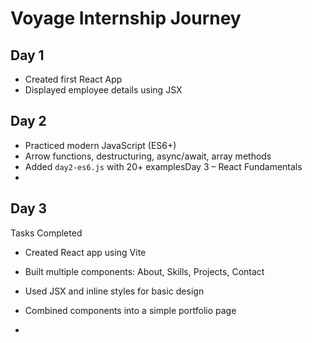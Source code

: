 # Voyage Internship Journey

## Day 1
- Created first React App
- Displayed employee details using JSX

## Day 2
- Practiced modern JavaScript (ES6+)
- Arrow functions, destructuring, async/await, array methods
- Added `day2-es6.js` with 20+ examplesDay 3 – React Fundamentals
- 
## Day 3
Tasks Completed
- Created React app using Vite
- Built multiple components: About, Skills, Projects, Contact
- Used JSX and inline styles for basic design
- Combined components into a simple portfolio page

- 
